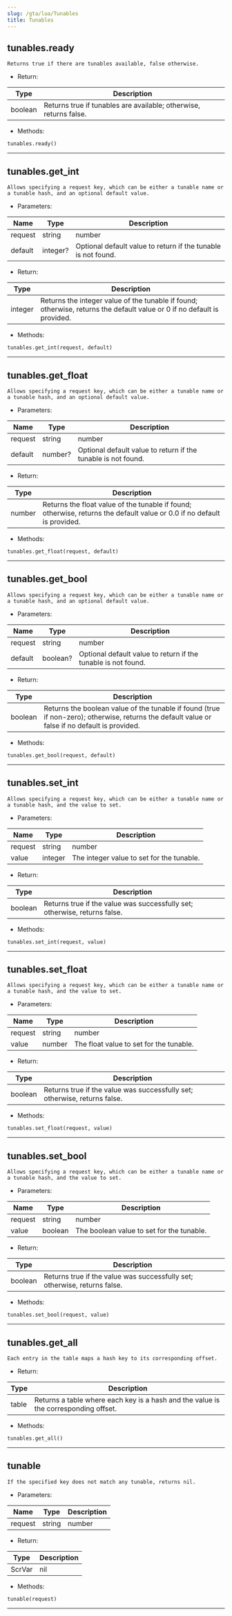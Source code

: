 ```yaml
---
slug: /gta/lua/Tunables
title: Tunables
---
```


## tunables.ready
`Returns true if there are tunables available, false otherwise.`
- Return:

 | Type | Description |
 | --- | --- |
 | boolean | Returns true if tunables are available; otherwise, returns false. |

- Methods:

`tunables.ready()`

---

## tunables.get_int
`Allows specifying a request key, which can be either a tunable name or a tunable hash, and an optional default value.`
- Parameters:

 | Name | Type | Description |
 | --- | --- | --- |
 | request | string|number | The request key, which can be either a tunable name or a tunable hash. |
 | default | integer? | Optional default value to return if the tunable is not found. |

- Return:

 | Type | Description |
 | --- | --- |
 | integer | Returns the integer value of the tunable if found; otherwise, returns the default value or 0 if no default is provided. |

- Methods:

`tunables.get_int(request, default)`

---

## tunables.get_float
`Allows specifying a request key, which can be either a tunable name or a tunable hash, and an optional default value.`
- Parameters:

 | Name | Type | Description |
 | --- | --- | --- |
 | request | string|number | The request key, which can be either a tunable name or a tunable hash. |
 | default | number? | Optional default value to return if the tunable is not found. |

- Return:

 | Type | Description |
 | --- | --- |
 | number | Returns the float value of the tunable if found; otherwise, returns the default value or 0.0 if no default is provided. |

- Methods:

`tunables.get_float(request, default)`

---

## tunables.get_bool
`Allows specifying a request key, which can be either a tunable name or a tunable hash, and an optional default value.`
- Parameters:

 | Name | Type | Description |
 | --- | --- | --- |
 | request | string|number | The request key, which can be either a tunable name or a tunable hash. |
 | default | boolean? | Optional default value to return if the tunable is not found. |

- Return:

 | Type | Description |
 | --- | --- |
 | boolean | Returns the boolean value of the tunable if found (true if non-zero); otherwise, returns the default value or false if no default is provided. |

- Methods:

`tunables.get_bool(request, default)`

---

## tunables.set_int
`Allows specifying a request key, which can be either a tunable name or a tunable hash, and the value to set.`
- Parameters:

 | Name | Type | Description |
 | --- | --- | --- |
 | request | string|number | The request key, which can be either a tunable name or a tunable hash. |
 | value | integer | The integer value to set for the tunable. |

- Return:

 | Type | Description |
 | --- | --- |
 | boolean | Returns true if the value was successfully set; otherwise, returns false. |

- Methods:

`tunables.set_int(request, value)`

---

## tunables.set_float
`Allows specifying a request key, which can be either a tunable name or a tunable hash, and the value to set.`
- Parameters:

 | Name | Type | Description |
 | --- | --- | --- |
 | request | string|number | The request key, which can be either a tunable name or a tunable hash. |
 | value | number | The float value to set for the tunable. |

- Return:

 | Type | Description |
 | --- | --- |
 | boolean | Returns true if the value was successfully set; otherwise, returns false. |

- Methods:

`tunables.set_float(request, value)`

---

## tunables.set_bool
`Allows specifying a request key, which can be either a tunable name or a tunable hash, and the value to set.`
- Parameters:

 | Name | Type | Description |
 | --- | --- | --- |
 | request | string|number | The request key, which can be either a tunable name or a tunable hash. |
 | value | boolean | The boolean value to set for the tunable. |

- Return:

 | Type | Description |
 | --- | --- |
 | boolean | Returns true if the value was successfully set; otherwise, returns false. |

- Methods:

`tunables.set_bool(request, value)`

---

## tunables.get_all
`Each entry in the table maps a hash key to its corresponding offset.`
- Return:

 | Type | Description |
 | --- | --- |
 | table | Returns a table where each key is a hash and the value is the corresponding offset. |

- Methods:

`tunables.get_all()`

---

## tunable
`If the specified key does not match any tunable, returns nil.`
- Parameters:

 | Name | Type | Description |
 | --- | --- | --- |
 | request | string|number | The request key, which can be either a tunable name or a tunable hash. |

- Return:

 | Type | Description |
 | --- | --- |
 | ScrVar|nil | Returns a ScrVar object representing the tunable if found; otherwise, returns nil. |

- Methods:

`tunable(request)`

---

